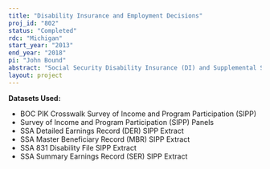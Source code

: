 ```yaml
---
title: "Disability Insurance and Employment Decisions"
proj_id: "802"
status: "Completed"
rdc: "Michigan"
start_year: "2013"
end_year: "2018"
pi: "John Bound"
abstract: "Social Security Disability Insurance (DI) and Supplemental Security Income (SSI) for the disabled and blind are both federal programs designed to insure people against loss of income due to health conditions, and participation in these programs is an important issue for millions of American households. Together, DI and SSI make up one of the four major insurance programs of the country (Krueger and Meyer, 2002). This study will examine the employment effects of DI and SSI and will explore channels of disability insurance application as well as factors influencing disability insurance applications. This research will use the Census Bureau’s primary survey of government transfer programs, the Survey of Income and Program Participation (SIPP). The researchers will link SIPP panels (core and selected modules) to the Master Beneficiary Records (MBR) of the SSA, to the so-called 831 files, and to earnings records. Usage of these SIPP surveys will be further enhanced by creating monthly and weekly person-level panels, and by assessing the quality of self-reported health status in the SIPP."
layout: project
---
```


**Datasets Used:**

  - BOC PIK Crosswalk Survey of Income and Program Participation (SIPP) 
  - Survey of Income and Program Participation (SIPP) Panels 
  - SSA Detailed Earnings Record (DER) SIPP Extract 
  - SSA Master Beneficiary Record (MBR) SIPP Extract 
  - SSA 831 Disability File SIPP Extract 
  - SSA Summary Earnings Record (SER) SIPP Extract 

